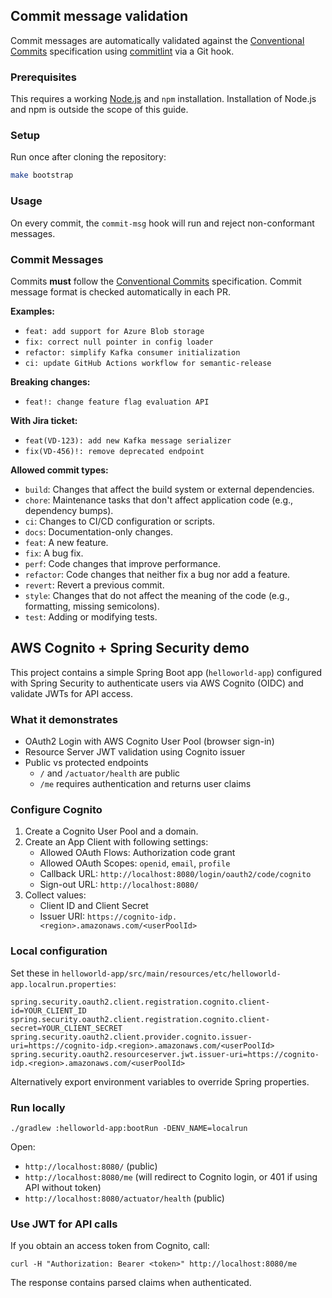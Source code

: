 ## Commit message validation

Commit messages are automatically validated against the
[Conventional Commits](https://www.conventionalcommits.org) specification
using [commitlint](https://commitlint.js.org) via a Git hook.

### Prerequisites
This requires a working [Node.js](https://nodejs.org) and `npm` installation.
Installation of Node.js and npm is outside the scope of this guide.

### Setup
Run once after cloning the repository:

```bash
make bootstrap
```

### Usage

On every commit, the `commit-msg` hook will run and reject non-conformant messages.

### Commit Messages

Commits **must** follow the [Conventional Commits](https://www.conventionalcommits.org/en/v1.0.0/) specification.
Commit message format is checked automatically in each PR.

**Examples:**
- `feat: add support for Azure Blob storage`
- `fix: correct null pointer in config loader`
- `refactor: simplify Kafka consumer initialization`
- `ci: update GitHub Actions workflow for semantic-release`

**Breaking changes:**
- `feat!: change feature flag evaluation API`

**With Jira ticket:**
- `feat(VD-123): add new Kafka message serializer`
- `fix(VD-456)!: remove deprecated endpoint`

**Allowed commit types:**
- `build`: Changes that affect the build system or external dependencies.
- `chore`: Maintenance tasks that don't affect application code (e.g., dependency bumps).
- `ci`: Changes to CI/CD configuration or scripts.
- `docs`: Documentation-only changes.
- `feat`: A new feature.
- `fix`: A bug fix.
- `perf`: Code changes that improve performance.
- `refactor`: Code changes that neither fix a bug nor add a feature.
- `revert`: Revert a previous commit.
- `style`: Changes that do not affect the meaning of the code (e.g., formatting, missing semicolons).
- `test`: Adding or modifying tests.

## AWS Cognito + Spring Security demo

This project contains a simple Spring Boot app (`helloworld-app`) configured with Spring Security to authenticate users via AWS Cognito (OIDC) and validate JWTs for API access.

### What it demonstrates
- OAuth2 Login with AWS Cognito User Pool (browser sign-in)
- Resource Server JWT validation using Cognito issuer
- Public vs protected endpoints
  - `/` and `/actuator/health` are public
  - `/me` requires authentication and returns user claims

### Configure Cognito
1. Create a Cognito User Pool and a domain.
2. Create an App Client with following settings:
   - Allowed OAuth Flows: Authorization code grant
   - Allowed OAuth Scopes: `openid`, `email`, `profile`
   - Callback URL: `http://localhost:8080/login/oauth2/code/cognito`
   - Sign-out URL: `http://localhost:8080/`
3. Collect values:
   - Client ID and Client Secret
   - Issuer URI: `https://cognito-idp.<region>.amazonaws.com/<userPoolId>`

### Local configuration
Set these in `helloworld-app/src/main/resources/etc/helloworld-app.localrun.properties`:

```
spring.security.oauth2.client.registration.cognito.client-id=YOUR_CLIENT_ID
spring.security.oauth2.client.registration.cognito.client-secret=YOUR_CLIENT_SECRET
spring.security.oauth2.client.provider.cognito.issuer-uri=https://cognito-idp.<region>.amazonaws.com/<userPoolId>
spring.security.oauth2.resourceserver.jwt.issuer-uri=https://cognito-idp.<region>.amazonaws.com/<userPoolId>
```

Alternatively export environment variables to override Spring properties.

### Run locally
```
./gradlew :helloworld-app:bootRun -DENV_NAME=localrun
```

Open:
- `http://localhost:8080/` (public)
- `http://localhost:8080/me` (will redirect to Cognito login, or 401 if using API without token)
- `http://localhost:8080/actuator/health` (public)

### Use JWT for API calls
If you obtain an access token from Cognito, call:

```
curl -H "Authorization: Bearer <token>" http://localhost:8080/me
```

The response contains parsed claims when authenticated.
